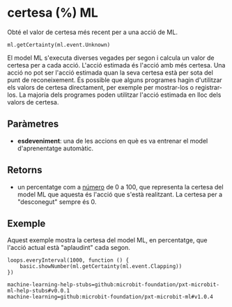 # certesa (%) ML

Obté el valor de certesa més recent per a una acció de ML.

```sig
ml.getCertainty(ml.event.Unknown)
```

El model ML s'executa diverses vegades per segon i calcula un valor de certesa per a cada acció. L'acció estimada és l'acció amb més certesa. Una acció no pot ser l'acció estimada quan la seva certesa està per sota del punt de reconeixement. És possible que alguns programes hagin d'utilitzar els valors de certesa directament, per exemple per mostrar-los o registrar-los. La majoria dels programes poden utilitzar l'acció estimada en lloc dels valors de certesa.

## Paràmetres

- **esdeveniment**: una de les accions en què es va entrenar el model d'aprenentatge automàtic.

## Retorns

- un percentatge com a [número](/types/number) de 0 a 100, que representa la certesa del model ML que aquesta és l'acció que s'està realitzant. La certesa per a "desconegut" sempre és 0.

## Exemple

Aquest exemple mostra la certesa del model ML, en percentatge, que l'acció actual està "aplaudint" cada segon.

```blocks
loops.everyInterval(1000, function () {
    basic.showNumber(ml.getCertainty(ml.event.Clapping))
})
```

```package
machine-learning-help-stubs=github:microbit-foundation/pxt-microbit-ml-help-stubs#v0.0.1
machine-learning=github:microbit-foundation/pxt-microbit-ml#v1.0.4
```
